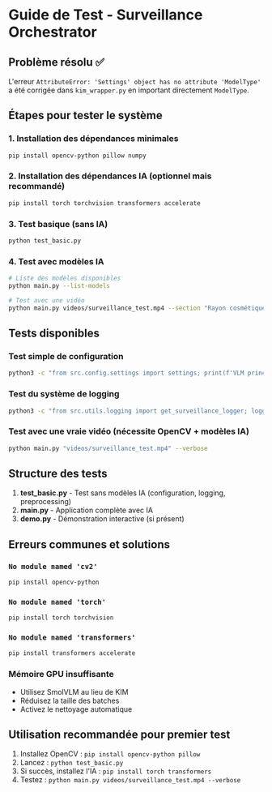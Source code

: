 # Guide de Test - Surveillance Orchestrator

## Problème résolu ✅
L'erreur `AttributeError: 'Settings' object has no attribute 'ModelType'` a été corrigée dans `kim_wrapper.py` en important directement `ModelType`.

## Étapes pour tester le système

### 1. Installation des dépendances minimales
```bash
pip install opencv-python pillow numpy
```

### 2. Installation des dépendances IA (optionnel mais recommandé)
```bash
pip install torch torchvision transformers accelerate
```

### 3. Test basique (sans IA)
```bash
python test_basic.py
```

### 4. Test avec modèles IA
```bash
# Liste des modèles disponibles
python main.py --list-models

# Test avec une vidéo
python main.py videos/surveillance_test.mp4 --section "Rayon cosmétique"
```

## Tests disponibles

### Test simple de configuration
```bash
python3 -c "from src.config.settings import settings; print(f'VLM principal: {settings.config.primary_vlm.value}')"
```

### Test du système de logging
```bash
python3 -c "from src.utils.logging import get_surveillance_logger; logger = get_surveillance_logger(); logger.info('Test OK')"
```

### Test avec une vraie vidéo (nécessite OpenCV + modèles IA)
```bash
python main.py "videos/surveillance_test.mp4" --verbose
```

## Structure des tests

1. **test_basic.py** - Test sans modèles IA (configuration, logging, preprocessing)
2. **main.py** - Application complète avec IA
3. **demo.py** - Démonstration interactive (si présent)

## Erreurs communes et solutions

### `No module named 'cv2'`
```bash
pip install opencv-python
```

### `No module named 'torch'`
```bash
pip install torch torchvision
```

### `No module named 'transformers'`
```bash
pip install transformers accelerate
```

### Mémoire GPU insuffisante
- Utilisez SmolVLM au lieu de KIM
- Réduisez la taille des batches
- Activez le nettoyage automatique

## Utilisation recommandée pour premier test

1. Installez OpenCV : `pip install opencv-python pillow`
2. Lancez : `python test_basic.py`
3. Si succès, installez l'IA : `pip install torch transformers`
4. Testez : `python main.py videos/surveillance_test.mp4 --verbose`